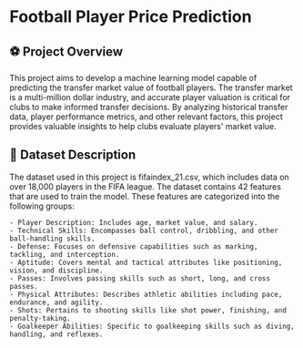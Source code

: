 # Football Player Price Prediction

## :soccer: **Project Overview**

This project aims to develop a machine learning model capable of predicting the transfer market value of football players. The transfer market is a multi-million dollar industry, and accurate player valuation is critical for clubs to make informed transfer decisions. By analyzing historical transfer data, player performance metrics, and other relevant factors, this project provides valuable insights to help clubs evaluate players' market value.

##  :pushpin: **Dataset Description**
The dataset used in this project is fifaindex_21.csv, which includes data on over 18,000 players in the FIFA league. The dataset contains 42 features that are used to train the model. These features are categorized into the following groups:

    - Player Description: Includes age, market value, and salary.
    - Technical Skills: Encompasses ball control, dribbling, and other ball-handling skills.
    - Defense: Focuses on defensive capabilities such as marking, tackling, and interception.
    - Aptitude: Covers mental and tactical attributes like positioning, vision, and discipline.
    - Passes: Involves passing skills such as short, long, and cross passes.
    - Physical Attributes: Describes athletic abilities including pace, endurance, and agility.
    - Shots: Pertains to shooting skills like shot power, finishing, and penalty-taking.
    - Goalkeeper Abilities: Specific to goalkeeping skills such as diving, handling, and reflexes.


